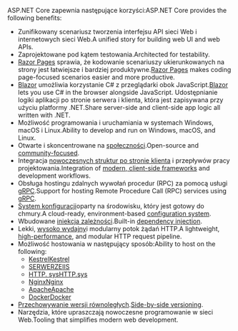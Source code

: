 <span data-ttu-id="20890-101">ASP.NET Core zapewnia następujące korzyści:</span><span class="sxs-lookup"><span data-stu-id="20890-101">ASP.NET Core provides the following benefits:</span></span>

* <span data-ttu-id="20890-102">Zunifikowany scenariusz tworzenia interfejsu API sieci Web i internetowych sieci Web.</span><span class="sxs-lookup"><span data-stu-id="20890-102">A unified story for building web UI and web APIs.</span></span>
* <span data-ttu-id="20890-103">Zaprojektowane pod kątem testowania.</span><span class="sxs-lookup"><span data-stu-id="20890-103">Architected for testability.</span></span>
* <span data-ttu-id="20890-104">[Razor Pages](xref:razor-pages/index) sprawia, że kodowanie scenariuszy ukierunkowanych na strony jest łatwiejsze i bardziej produktywne.</span><span class="sxs-lookup"><span data-stu-id="20890-104">[Razor Pages](xref:razor-pages/index) makes coding page-focused scenarios easier and more productive.</span></span>
* <span data-ttu-id="20890-105">[Blazor](xref:blazor/index) umożliwia korzystanie C# z przeglądarki obok JavaScript.</span><span class="sxs-lookup"><span data-stu-id="20890-105">[Blazor](xref:blazor/index) lets you use C# in the browser alongside JavaScript.</span></span> <span data-ttu-id="20890-106">Udostępnianie logiki aplikacji po stronie serwera i klienta, która jest zapisywana przy użyciu platformy .NET.</span><span class="sxs-lookup"><span data-stu-id="20890-106">Share server-side and client-side app logic all written with .NET.</span></span>
* <span data-ttu-id="20890-107">Możliwość programowania i uruchamiania w systemach Windows, macOS i Linux.</span><span class="sxs-lookup"><span data-stu-id="20890-107">Ability to develop and run on Windows, macOS, and Linux.</span></span>
* <span data-ttu-id="20890-108">Otwarte i skoncentrowane na [społeczności](https://live.asp.net/).</span><span class="sxs-lookup"><span data-stu-id="20890-108">Open-source and [community-focused](https://live.asp.net/).</span></span>
* <span data-ttu-id="20890-109">Integracja [nowoczesnych struktur po stronie klienta](xref:blazor/index) i przepływów pracy projektowania.</span><span class="sxs-lookup"><span data-stu-id="20890-109">Integration of [modern, client-side frameworks](xref:blazor/index) and development workflows.</span></span>
* <span data-ttu-id="20890-110">Obsługa hostingu zdalnych wywołań procedur (RPC) za pomocą usługi [gRPC](xref:grpc/index).</span><span class="sxs-lookup"><span data-stu-id="20890-110">Support for hosting Remote Procedure Call (RPC) services using [gRPC](xref:grpc/index).</span></span>
* <span data-ttu-id="20890-111">[System konfiguracji](xref:fundamentals/configuration/index)oparty na środowisku, który jest gotowy do chmury.</span><span class="sxs-lookup"><span data-stu-id="20890-111">A cloud-ready, environment-based [configuration system](xref:fundamentals/configuration/index).</span></span>
* <span data-ttu-id="20890-112">Wbudowane [iniekcja zależności](xref:fundamentals/dependency-injection).</span><span class="sxs-lookup"><span data-stu-id="20890-112">Built-in [dependency injection](xref:fundamentals/dependency-injection).</span></span>
* <span data-ttu-id="20890-113">Lekki, [wysoko wydajny](https://github.com/aspnet/benchmarks)i modularny potok żądań HTTP.</span><span class="sxs-lookup"><span data-stu-id="20890-113">A lightweight, [high-performance](https://github.com/aspnet/benchmarks), and modular HTTP request pipeline.</span></span>
* <span data-ttu-id="20890-114">Możliwość hostowania w następujący sposób:</span><span class="sxs-lookup"><span data-stu-id="20890-114">Ability to host on the following:</span></span>
  * [<span data-ttu-id="20890-115">Kestrel</span><span class="sxs-lookup"><span data-stu-id="20890-115">Kestrel</span></span>](xref:fundamentals/servers/kestrel)
  * [<span data-ttu-id="20890-116">SERWERZE</span><span class="sxs-lookup"><span data-stu-id="20890-116">IIS</span></span>](xref:host-and-deploy/iis/index)
  * [<span data-ttu-id="20890-117">HTTP. sys</span><span class="sxs-lookup"><span data-stu-id="20890-117">HTTP.sys</span></span>](xref:fundamentals/servers/httpsys)
  * [<span data-ttu-id="20890-118">Nginx</span><span class="sxs-lookup"><span data-stu-id="20890-118">Nginx</span></span>](xref:host-and-deploy/linux-nginx)
  * [<span data-ttu-id="20890-119">Apache</span><span class="sxs-lookup"><span data-stu-id="20890-119">Apache</span></span>](xref:host-and-deploy/linux-apache)
  * [<span data-ttu-id="20890-120">Docker</span><span class="sxs-lookup"><span data-stu-id="20890-120">Docker</span></span>](xref:host-and-deploy/docker/index)
* <span data-ttu-id="20890-121">[Przechowywanie wersji równoległych](/dotnet/standard/choosing-core-framework-server#a-need-for-side-by-side-of-net-versions-per-application-level).</span><span class="sxs-lookup"><span data-stu-id="20890-121">[Side-by-side versioning](/dotnet/standard/choosing-core-framework-server#a-need-for-side-by-side-of-net-versions-per-application-level).</span></span>
* <span data-ttu-id="20890-122">Narzędzia, które upraszczają nowoczesne programowanie w sieci Web.</span><span class="sxs-lookup"><span data-stu-id="20890-122">Tooling that simplifies modern web development.</span></span>
